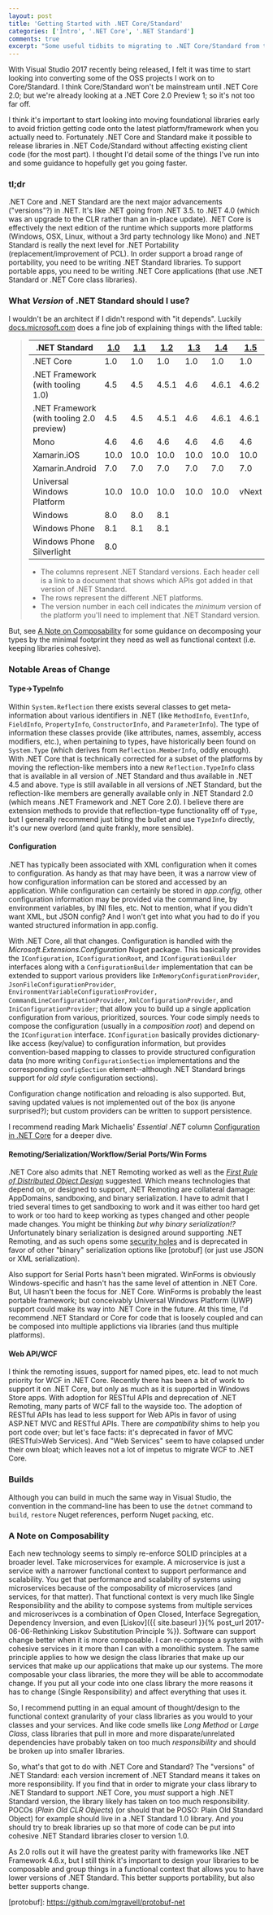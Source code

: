 ```yaml
---
layout: post
title: 'Getting Started with .NET Core/Standard'
categories: ['Intro', '.NET Core', '.NET Standard']
comments: true
excerpt: "Some useful tidbits to migrating to .NET Core/Standard from the trenches"
---
```

With Visual Studio 2017 recently being released, I felt it was time to start looking into converting some of the OSS projects I work on to Core/Standard.  I think Core/Standard won't be mainstream until .NET Core 2.0; but we're already looking at a .NET Core 2.0 Preview 1; so it's not too far off.

I think it's important to start looking into moving foundational libraries early to avoid friction getting code onto the latest platform/framework when you actually need to.  Fortunately .NET Core and Standard make it possible to release libraries in .NET Code/Standard without affecting existing client code (for the most part).  I thought I'd detail some of the things I've run into and some guidance to hopefully get you going faster.

### tl;dr
.NET Core and .NET Standard are the next major advancements ("versions"?) in .NET.  It's like .NET going from .NET 3.5. to .NET 4.0 (which was an upgrade to the CLR rather than an in-place update).  .NET Core is effectively the next edition of the runtime which supports more platforms (Windows, OSX, Linux, without a 3rd party technology like Mono) and .NET Standard is really the next level for .NET Portability (replacement/improvement of PCL).  In order support a broad range of portability, you need to be writing .NET Standard libraries.  To support portable apps, you need to be writing .NET Core applications (that use .NET Standard or .NET Core class libraries).

### What *Version* of .NET Standard should I use?
I wouldn't be an architect if I didn't respond with "it depends".  Luckily [docs.microsoft.com] does a fine job of explaining things with the lifted table:

>| .NET Standard                             | [1.0] | [1.1]  | [1.2] | [1.3] | [1.4] | [1.5]  | [1.6]  | [2.0] |
>|-------------------------------------------|-------|--------|-------|-------|-------|--------|--------|-------|
>| .NET Core                                 | 1.0   | 1.0    | 1.0   | 1.0   | 1.0   | 1.0    | 1.0    | 2.0   |
>| .NET Framework (with tooling 1.0)         | 4.5   | 4.5    | 4.5.1 | 4.6   | 4.6.1 | 4.6.2  |        |       |
>| .NET Framework (with tooling 2.0 preview) | 4.5   | 4.5    | 4.5.1 | 4.6   | 4.6.1 | 4.6.1  | 4.6.1  | 4.6.1 |
>| Mono                                      | 4.6   | 4.6    | 4.6   | 4.6   | 4.6   | 4.6    | 4.6    | vNext |
>| Xamarin.iOS                               | 10.0  | 10.0   | 10.0  | 10.0  | 10.0  | 10.0   | 10.0   | vNext |
>| Xamarin.Android                           | 7.0   | 7.0    | 7.0   | 7.0   | 7.0   | 7.0    | 7.0    | vNext |
>| Universal Windows Platform                | 10.0  | 10.0   | 10.0  | 10.0  | 10.0  | vNext  | vNext  | vNext |
>| Windows                                   | 8.0   | 8.0    | 8.1   |       |       |        |        |       |
>| Windows Phone                             | 8.1   | 8.1    | 8.1   |       |       |        |        |       |
>| Windows Phone Silverlight                 | 8.0   |        |       |       |       |        |        |       |
>
>- The columns represent .NET Standard versions. Each header cell is a link to a document that shows which APIs got added in that version of .NET Standard.
>- The rows represent the different .NET platforms.
>- The version number in each cell indicates the *minimum* version of the platform you'll need to implement that .NET Standard version.

But, see [A Note on Composability](#a-note-on-composability) for some guidance on decomposing your types by the minimal footprint they need as well as functional context (i.e. keeping libraries cohesive).
### Notable Areas of Change
#### Type&#x2192;TypeInfo
Within `System.Reflection` there exists several classes to get meta-information about various identifiers in .NET (like `MethodInfo`, `EventInfo`, `FieldInfo`, `PropertyInfo`, `ConstructorInfo`, and `ParameterInfo`).  The type of information these classes provide (like attributes, names, assembly, access modifiers, etc.), when pertaining to types, have historically been found on `System.Type` (which derives from `Reflection.MemberInfo`, oddly enough). With .NET Core that is technically corrected for a subset of the platforms by moving the reflection-like members into a new `Reflection.TypeInfo` class that is available in all version of .NET Standard and thus available in .NET 4.5 and above.  `Type` is still available in all versions of .NET Standard, but the reflection-like members are generally available only in .NET Standard 2.0 (which means .NET Framework and .NET Core 2.0).  I believe there are extension methods to provide that reflection-type functionality off of `Type`, but I generally recommend just biting the bullet and use `TypeInfo` directly, it's our new overlord (and quite frankly, more sensible).
#### Configuration
.NET has typically been associated with XML configuration when it comes to configuration.  As handy as that may have been, it was a narrow view of how configuration information can be stored and accessed by an application.  While configuration can certainly be stored in *app.config*, other configuration information may be provided via the command line, by environment variables, by INI files, etc.  Not to mention, what if you didn't want XML, but JSON config?  And I won't get into what you had to do if you wanted structured information in app.config.

With .NET Core, all that changes.  Configuration is handled with the *Microsoft.Extensions.Configuration* Nuget package.  This basically provides the `IConfiguration`, `IConfigurationRoot`, and `IConfigurationBuilder` interfaces along with a `ConfigurationBuilder` implementation that can be extended to support various providers like `InMemoryConfigurationProvider`, `JsonFileConfigurationProvider`, `EnvironmentVariableConfigurationProvider, CommandLineConfigurationProvider`, `XmlConfigurationProvider`, and `IniConfigurationProvider`; that allow you to build up a single application configuration from various, prioritized, sources.  Your code simply needs to compose the configuration (usually in a *composition root*) and depend on the `IConfiguration` interface.  `IConfiguration` basically provides dictionary-like access (key/value) to configuration information, but provides convention-based mapping to classes to provide structured configuration data (no more writing `ConfigurationSection` implementations and the corresponding `configSection` element--although .NET Standard brings support for *old style* configuration sections).

Configuration change notification and reloading is also supported.  But, saving updated values is not implemented out of the box (is anyone surprised?); but custom providers can be written to support persistence.

I recommend reading Mark Michaelis' *Essential .NET* column [Configuration in .NET Core] for a deeper dive.
#### Remoting/Serialization/Workflow/Serial Ports/Win Forms
.NET Core also admits that .NET Remoting worked as well as the *[First Rule of Distributed Object Design]* suggested.  Which means technologies that depend on, or designed to support, .NET Remoting are collateral damage: AppDomains, sandboxing, and binary serialization.  I have to admit that I tried several times to get sandboxing to work and it was either too hard get to work or too hard to keep working as types changed and other people made changes.  You might be thinking *but why binary serialization!?*  Unfortunately binary serialization is designed around supporting .NET Remoting, and as such opens some [security holes] and is deprecated in favor of other "binary" serialization options like [protobuf] (or just use JSON or XML serialization).

Also support for Serial Ports hasn't been migrated.  WinForms is obviously Windows-specific and hasn't has the same level of attention in .NET Core.  But, UI hasn't been the focus for .NET Core. WinForms is probably the least portable framework; but conceivably Universal Windows Platform (UWP) support could make its way into .NET Core in the future.  At this time, I'd recommend .NET Standard or Core for code that is loosely coupled and can be composed into multiple applictions via libraries (and thus multiple platforms).

#### Web API/WCF
I think the remoting issues, support for named pipes, etc. lead to not much priority for WCF in .NET Core.  Recently there has been a bit of work to support it on .NET Core, but only as much as it is supported in Windows Store apps.  With adoption for RESTful APIs and deprecation of .NET Remoting, many parts of WCF fall to the wayside too.  The adoption of RESTful APIs has lead to less support for Web APIs in favor of using ASP.NET MVC and RESTful APIs.  There are *compatibility* shims to help you port code over; but let's face facts: it's deprecated in favor of MVC (RESTful>Web Services).  And "Web Services" seem to have colapsed under their own bloat; which leaves not a lot of impetus to migrate WCF to .NET Core.

### Builds
Although you can build in much the same way in Visual Studio, the convention in the command-line has been to use the `dotnet` command to `build`, `restore` Nuget references, perform Nuget `pack`ing, etc. 

### A Note on Composability
Each new technology seems to simply re-enforce SOLID principles at a broader level.  Take microservices for example.  A microservice is just a service with a narrower functional context to support performance and scalability.  You get that performance and scalability of systems using microservices because of the composability of microservices (and services, for that matter).  That functional context is very much like Single Responsibility and the ability to compose systems from multiple services and microserivces is a combination of Open Closed, Interface Segregation, Dependency Inversion, and even [Liskov]({{ site.baseurl }}{% post_url 2017-06-06-Rethinking Liskov Substitution Principle %}).  Software can support change better when it is more composable. I can re-compose a system with cohesive services in it more than I can with a monolithic system.  The same principle applies to how we design the class libraries that make up our services that make up our applications that make up our systems.  The more composable your class libraries, the more they will be able to accommodate change.  If you put all your code into one class library the more reasons it has to change (Single Responsibility) and affect everything that uses it.

So, I recommend putting in an equal amount of thought/design to the functional context granularity of your class libraries as you would to your classes and your services.  And like code smells like *Long Method* or *Large Class*, class libraries that pull in more and more disparate/unrelated dependencies have probably taken on too much *responsibility* and should be broken up into smaller libraries.

So, what's that got to do with .NET Core and Standard?  The "versions" of .NET Standard: each version increment of .NET Standard means it takes on more responsibility.  If you find that in order to migrate your class library to .NET Standard to support .NET Core, you *must* support a high .NET Standard version, the library likely has taken on too much responsibility.  POCOs (*Plain Old CLR Objects*) (or should that be POSO: Plain Old Standard Object) for example should live in a .NET Standard 1.0 library.  And you should try to break libraries up so that more of code can be put into cohesive .NET Standard libraries closer to version 1.0.

As 2.0 rolls out it will have the greatest parity with frameworks like .NET Framework 4.6.x, but I still think it's important to design your libraries to be composable and group things in a functional context that allows you to have lower versions of .NET Standard.  This better supports portability, but also better supports change.

[1.0]: https://github.com/dotnet/standard/blob/master/docs/versions/netstandard1.0.md
[1.1]: https://github.com/dotnet/standard/blob/master/docs/versions/netstandard1.1.md
[1.2]: https://github.com/dotnet/standard/blob/master/docs/versions/netstandard1.2.md
[1.3]: https://github.com/dotnet/standard/blob/master/docs/versions/netstandard1.3.md
[1.4]: https://github.com/dotnet/standard/blob/master/docs/versions/netstandard1.4.md
[1.5]: https://github.com/dotnet/standard/blob/master/docs/versions/netstandard1.5.md
[1.6]: https://github.com/dotnet/standard/blob/master/docs/versions/netstandard1.6.md
[2.0]: https://github.com/dotnet/standard/blob/master/docs/versions/netstandard2.0.md
[docs.microsoft.com]: https://docs.microsoft.com/en-us/dotnet/standard/library
[Configuration in .NET Core]: https://msdn.microsoft.com/en-us/magazine/mt632279.aspx
[First Rule of Distributed Object Design]: https://martinfowler.com/bliki/FirstLaw.html
[security holes]: https://technet.microsoft.com/library/security/ms14-026
[protobuf]: https://github.com/mgravell/protobuf-net <!-- 2017, June-->
